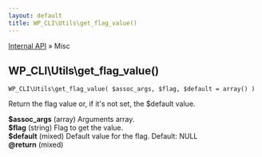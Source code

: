 ```yaml
---
layout: default
title: WP_CLI\Utils\get_flag_value()
---
```


<a href="/docs/internal-api/">Internal API</a> &raquo; Misc

## WP_CLI\Utils\get_flag_value()

    WP_CLI\Utils\get_flag_value( $assoc_args, $flag, $default = array() )

Return the flag value or, if it's not set, the $default value.

<div>
<strong>$assoc_args</strong> (array) Arguments array.<br />
<strong>$flag</strong> (string) Flag to get the value.<br />
<strong>$default</strong> (mixed) Default value for the flag. Default: NULL<br />
<strong>@return</strong> (mixed) </p>
</div>


